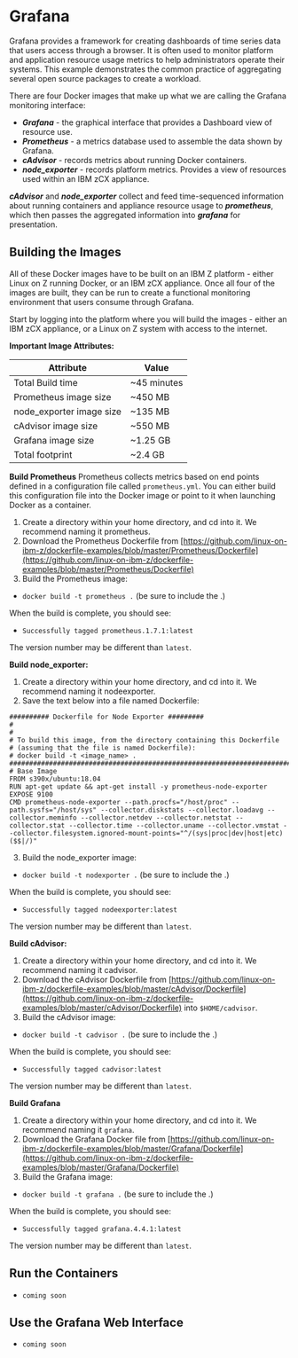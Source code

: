 # Grafana
Grafana provides a framework for creating dashboards of time series data that users
access through a browser.  It is often used to monitor platform and application
resource usage metrics to help administrators operate their systems.  This example
demonstrates the common practice of aggregating several open source packages to
create a workload.

There are four Docker images that make up what we are calling the Grafana monitoring
interface:

- _**Grafana**_ - the graphical interface that provides a Dashboard view of resource
  use.
- _**Prometheus**_ - a metrics database used to assemble the data shown by Grafana.
- _**cAdvisor**_ - records metrics about running Docker containers.
- _**node_exporter**_ - records platform metrics.  Provides a view of resources
  used within an IBM zCX appliance.

_**cAdvisor**_ and _**node_exporter**_ collect and feed time-sequenced information
about running containers and appliance resource usage to _**prometheus**_, which then
passes the aggregated information into _**grafana**_ for presentation.

## Building the Images

All of these Docker images have to be built on an IBM Z platform - either Linux on
Z running Docker, or an IBM zCX appliance.  Once all four of the images are built,
they can be run to create a functional monitoring environment that users consume
through Grafana.

Start by logging into the platform where you will build the images - either an IBM
zCX appliance, or a Linux on Z system with access to the internet.

**Important Image Attributes:**

| Attribute     | Value        |
|---------------|--------------|
| Total Build time | ~45 minutes |
| Prometheus image size | ~450 MB |
| node_exporter image size | ~135 MB |
| cAdvisor image size | ~550 MB |
| Grafana image size | ~1.25 GB |
| Total footprint | ~2.4 GB |

**Build Prometheus**
Prometheus collects metrics based on end points defined in a configuration file
called ```prometheus.yml```. You can either build this configuration file into
the Docker image or point to it when launching Docker as a container.

1. Create a directory within your home directory, and cd into it. We recommend
naming it prometheus.
2. Download the Prometheus Dockerfile from
[https://github.com/linux-on-ibm-z/dockerfile-examples/blob/master/Prometheus/Dockerfile](https://github.com/linux-on-ibm-z/dockerfile-examples/blob/master/Prometheus/Dockerfile)
3. Build the Prometheus image:
- ```docker build -t prometheus .``` (be sure to include the .)

When the build is complete, you should see:
- ```Successfully tagged prometheus.1.7.1:latest```

The version number may be different than ```latest```.

**Build node_exporter:**
1. Create a directory within your home directory, and cd into it. We recommend naming
   it nodeexporter.
2. Save the text below into a file named Dockerfile:
```
########## Dockerfile for Node Exporter #########
#
#
# To build this image, from the directory containing this Dockerfile
# (assuming that the file is named Dockerfile):
# docker build -t <image_name> .
#########################################################################################################
# Base Image
FROM s390x/ubuntu:18.04
RUN apt-get update && apt-get install -y prometheus-node-exporter
EXPOSE 9100
CMD prometheus-node-exporter --path.procfs="/host/proc" --path.sysfs="/host/sys" --collector.diskstats --collector.loadavg --collector.meminfo --collector.netdev --collector.netstat --collector.stat --collector.time --collector.uname --collector.vmstat --collector.filesystem.ignored-mount-points="^/(sys|proc|dev|host|etc)($$|/)"
```
3. Build the node_exporter image:
- ```docker build -t nodexporter .``` (be sure to include the .)

When the build is complete, you should see:
- ```Successfully tagged nodeexporter:latest```

The version number may be different than ```latest```.

**Build cAdvisor:**
1. Create a directory within your home directory, and cd into it. We recommend naming
   it cadvisor.
2. Download the cAdvisor Dockerfile from
[https://github.com/linux-on-ibm-z/dockerfile-examples/blob/master/cAdvisor/Dockerfile](https://github.com/linux-on-ibm-z/dockerfile-examples/blob/master/cAdvisor/Dockerfile)
into ```$HOME/cadvisor```.
3. Build the cAdvisor image:
- ```docker build -t cadvisor .``` (be sure to include the .)

When the build is complete, you should see:
- ```Successfully tagged cadvisor:latest```

The version number may be different than ```latest```.

**Build Grafana**
1. Create a directory within your home directory, and cd into it. We recommend
naming it ```grafana```.
2. Download the Grafana Docker file from
[https://github.com/linux-on-ibm-z/dockerfile-examples/blob/master/Grafana/Dockerfile](https://github.com/linux-on-ibm-z/dockerfile-examples/blob/master/Grafana/Dockerfile)
3. Build the Grafana image:
- ```docker build -t grafana .``` (be sure to include the .)

When the build is complete, you should see:
- ```Successfully tagged grafana.4.4.1:latest```

The version number may be different than ```latest```.

## Run the Containers

- ```coming soon```

## Use the Grafana Web Interface

- ```coming soon```
